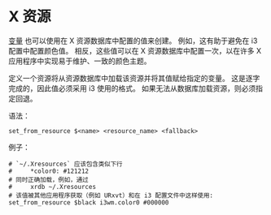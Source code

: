 # X 资源

[变量](./变量.md) 也可以使用在 X 资源数据库中配置的值来创建。
例如，这有助于避免在 i3 配置中配置颜色值。
相反，这些值可以在 X 资源数据库中配置一次，以在许多 X 应用程序中实现易于维护、一致的颜色主题。

定义一个资源将从资源数据库中加载该资源并将其值赋给指定的变量。
这是逐字完成的，因此值必须采用 i3 使用的格式。
如果无法从数据库加载资源，则必须指定回退。

语法：

```
set_from_resource $<name> <resource_name> <fallback>
```

例子：

```
# `~/.Xresources` 应该包含类似下行
#     *color0: #121212
# 同时正确加载，例如，通过
#     xrdb ~/.Xresources
# 该值被其他应用程序获取（例如 URxvt）和在 i3 配置文件中这样使用:
set_from_resource $black i3wm.color0 #000000
```
